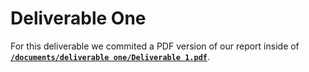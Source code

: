 # Deliverable One
For this deliverable we commited a PDF version of our report inside of  **[`/documents/deliverable one/Deliverable 1.pdf`](https://github.com/ManuelVargas1251/CSCE-4444-Group-Project/tree/master/documents/deliverable%20one/Deliverable%201.pdf)**.
